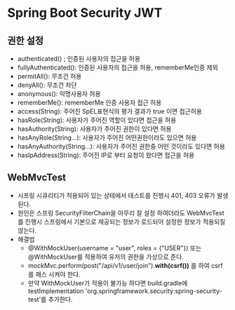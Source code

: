 # Spring Boot Security JWT

## 권한 설정
-  authenticated() ;  인증된 사용자의 접근을 허용
-  fullyAuthenticated(): 인증된 사용자의 접근을 허용,  rememberMe인증 제외
-  permitAll(): 무조건 허용
-  denyAll(): 무조건 차단
-  anonymous(): 익명사용자 허용
-  rememberMe(): rememberMe 인증 사용자 접근 허용
-  access(String): 주어진 SpEL표현식의 평가 결과가 true 이면 접근허용
-  hasRole(String): 사용자가 주어진 역할이 있다면 접근을 허용
-  hasAuthority(String): 사용자가 주어진 권한이 있다면 허용
-  hasAnyRole(String...): 사용자가 주어진 어떤권한이라도 있으면 허용
-  hasAnyAuthority(String...): 사용자가 주어진 권한중 어떤 것이라도 있다면 허용
-  hasIpAddress(String): 주어진 IP로 부터 요청이 왔다면 접근을 허용


## WebMvcTest
- 시프링 시큐리티가 적용되어 있는 상테에서 테스트를 진행시 401, 403 오류가 발생된다.
- 원인은 스프링 SecurityFilterChain을 아무리 잘 설정 하여더라도 WebMvcTest를 진행시 스프링에서 기본으로 제공되는 정보가 로드되어 설정한 정보가 적용되질 않는다.
- 해결법
    -  @WithMockUser(username = "user", roles = {"USER"}) 또는 @WithMockUser를 적용하여 유저의 권한을 가상으로 준다.
    - mockMvc.perform(post("/api/v1/user/join").**with(csrf())** 를 하여 csrf를 패스 시켜야 한다.
    - 만약 WithMockUser가 적용이 불가능 하다면 build.gradle에 testImplementation 'org.springframework.security:spring-security-test'를 추가한다.
